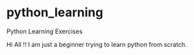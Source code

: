 # python_learning
Python Learning Exercises

Hi All !! I am just a beginner trying to learn python from scratch. 
